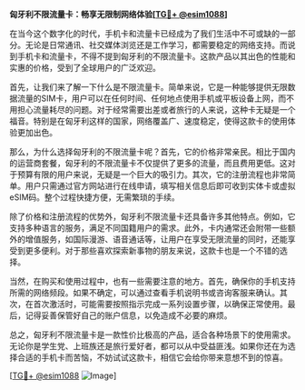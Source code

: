 **匈牙利不限流量卡：畅享无限制网络体验[[TG💪+ @esim1088](https://t.me/s/esim1088)]**

在当今这个数字化的时代，手机卡和流量卡已经成为了我们生活中不可或缺的一部分。无论是日常通讯、社交媒体浏览还是工作学习，都需要稳定的网络支持。而说到手机卡和流量卡，不得不提到匈牙利的不限流量卡。这款产品以其出色的性能和实惠的价格，受到了全球用户的广泛欢迎。

首先，让我们来了解一下什么是不限流量卡。简单来说，它是一种能够提供无限数据流量的SIM卡，用户可以在任何时间、任何地点使用手机或平板设备上网，而不用担心流量耗尽的问题。对于经常需要出差或者旅行的人来说，这种卡无疑是一个福音。特别是在匈牙利这样的国家，网络覆盖广、速度稳定，使得这款卡的使用体验更加出色。

那么，为什么选择匈牙利的不限流量卡呢？首先，它的价格非常亲民。相比于国内的运营商套餐，匈牙利的不限流量卡不仅提供了更多的流量，而且费用更低。这对于预算有限的用户来说，无疑是一个巨大的吸引力。其次，它的注册流程也非常简单。用户只需通过官方网站进行在线申请，填写相关信息后即可收到实体卡或虚拟eSIM码。整个过程快捷方便，无需繁琐的手续。

除了价格和注册流程的优势外，匈牙利不限流量卡还具备许多其他特点。例如，它支持多种语言的服务，满足不同国籍用户的需求。此外，卡内通常还会附带一些额外的增值服务，如国际漫游、语音通话等，让用户在享受无限流量的同时，还能享受到更多便利。对于那些喜欢探索新事物的朋友来说，这款卡也是一个不错的选择。

当然，在购买和使用过程中，也有一些需要注意的地方。首先，确保你的手机支持所需的网络频段。如果不确定，可以通过查看手机说明书或咨询客服来确认。其次，在首次激活时，可能需要按照指示完成一系列设置步骤，以确保正常使用。最后，记得妥善保管好自己的账户信息，以免造成不必要的麻烦。

总之，匈牙利不限流量卡是一款性价比极高的产品，适合各种场景下的使用需求。无论你是学生党、上班族还是旅行爱好者，都可以从中受益匪浅。如果你还在为选择合适的手机卡而苦恼，不妨试试这款卡，相信它会给你带来意想不到的惊喜。

[[TG💪+ @esim1088](https://t.me/s/esim1088) ![Image](https://i.postimg.cc/4NQfJmqS/Snipaste-2025-05-13-00-14-12.png)]